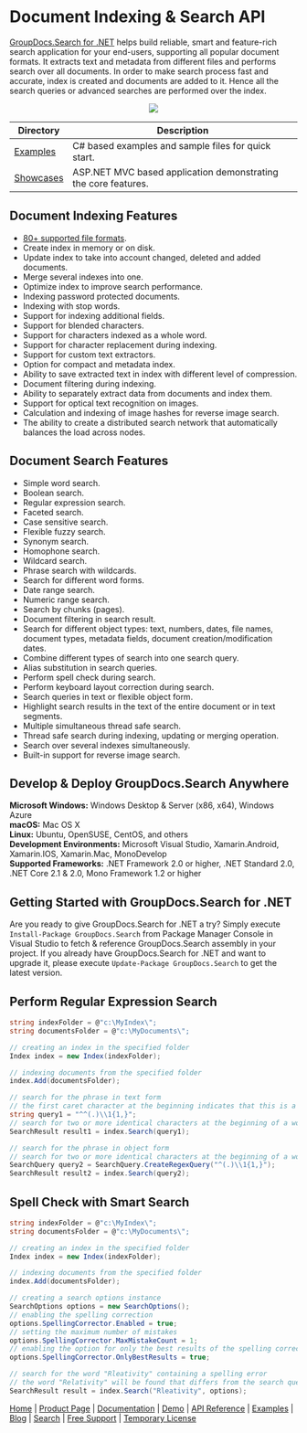 # Document Indexing & Search API

[GroupDocs.Search for .NET](https://products.groupdocs.com/search/net) helps build reliable, smart and feature-rich search application for your end-users, supporting all popular document formats. It extracts text and metadata from different files and performs search over all documents. In order to make search process fast and accurate, index is created and documents are added to it. Hence all the search queries or advanced searches are performed over the index.

<p align="center">

  <a title="Download complete GroupDocs.Search for .NET source code" href="https://codeload.github.com/groupdocs-search/GroupDocs.Search-for-.NET/zip/master">
	<img src="https://raw.github.com/AsposeExamples/java-examples-dashboard/master/images/downloadZip-Button-Large.png" />
  </a>
</p>

Directory | Description
--------- | -----------
[Examples](https://github.com/groupdocs-search/GroupDocs.Search-for-.NET/tree/master/Examples)  | C# based examples and sample files for quick start. 
[Showcases](https://github.com/groupdocs-search/GroupDocs.Search-for-.NET/tree/master/Showcases/GroupDocs.Search-UI)  | ASP.NET MVC based application demonstrating the core features.

## Document Indexing Features

- [80+ supported file formats](https://docs.groupdocs.com/search/net/supported-document-formats/).
- Create index in memory or on disk.
- Update index to take into account changed, deleted and added documents.
- Merge several indexes into one.
- Optimize index to improve search performance.
- Indexing password protected documents.
- Indexing with stop words.
- Support for indexing additional fields.
- Support for blended characters.
- Support for characters indexed as a whole word.
- Support for character replacement during indexing.
- Support for custom text extractors.
- Option for compact and metadata index.
- Ability to save extracted text in index with different level of compression.
- Document filtering during indexing.
- Ability to separately extract data from documents and index them.
- Support for optical text recognition on images.
- Calculation and indexing of image hashes for reverse image search.
- The ability to create a distributed search network that automatically balances the load across nodes.

## Document Search Features

- Simple word search.
- Boolean search.
- Regular expression search.
- Faceted search.
- Case sensitive search.
- Flexible fuzzy search.
- Synonym search.
- Homophone search.
- Wildcard search.
- Phrase search with wildcards.
- Search for different word forms.
- Date range search.
- Numeric range search.
- Search by chunks (pages).
- Document filtering in search result.
- Search for different object types: text, numbers, dates, file names, document types, metadata fields, document creation/modification dates.
- Combine different types of search into one search query.
- Alias substitution in search queries.
- Perform spell check during search.
- Perform keyboard layout correction during search.
- Search queries in text or flexible object form.
- Highlight search results in the text of the entire document or in text segments.
- Multiple simultaneous thread safe search.
- Thread safe search during indexing, updating or merging operation.
- Search over several indexes simultaneously.
- Built-in support for reverse image search.


## Develop & Deploy GroupDocs.Search Anywhere

**Microsoft Windows:** Windows Desktop & Server (x86, x64), Windows Azure\
**macOS:** Mac OS X\
**Linux:** Ubuntu, OpenSUSE, CentOS, and others\
**Development Environments:** Microsoft Visual Studio, Xamarin.Android, Xamarin.IOS, Xamarin.Mac, MonoDevelop\
**Supported Frameworks:** .NET Framework 2.0 or higher, .NET Standard 2.0, .NET Core 2.1 & 2.0, Mono Framework 1.2 or higher

## Getting Started with GroupDocs.Search for .NET

Are you ready to give GroupDocs.Search for .NET a try? Simply execute `Install-Package GroupDocs.Search` from Package Manager Console in Visual Studio to fetch & reference GroupDocs.Search assembly in your project. If you already have GroupDocs.Search for .NET and want to upgrade it, please execute `Update-Package GroupDocs.Search` to get the latest version.

## Perform Regular Expression Search

```csharp
string indexFolder = @"c:\MyIndex\";
string documentsFolder = @"c:\MyDocuments\";

// creating an index in the specified folder
Index index = new Index(indexFolder);

// indexing documents from the specified folder
index.Add(documentsFolder);

// search for the phrase in text form
// the first caret character at the beginning indicates that this is a regular expression search query
string query1 = "^^(.)\\1{1,}";
// search for two or more identical characters at the beginning of a word
SearchResult result1 = index.Search(query1); 

// search for the phrase in object form
// search for two or more identical characters at the beginning of a word
SearchQuery query2 = SearchQuery.CreateRegexQuery("^(.)\\1{1,}");
SearchResult result2 = index.Search(query2);
```

## Spell Check with Smart Search

```csharp
string indexFolder = @"c:\MyIndex\";
string documentsFolder = @"c:\MyDocuments\";

// creating an index in the specified folder
Index index = new Index(indexFolder);

// indexing documents from the specified folder
index.Add(documentsFolder);

// creating a search options instance
SearchOptions options = new SearchOptions();
// enabling the spelling correction
options.SpellingCorrector.Enabled = true;
// setting the maximum number of mistakes
options.SpellingCorrector.MaxMistakeCount = 1;
// enabling the option for only the best results of the spelling correction
options.SpellingCorrector.OnlyBestResults = true;

// search for the word "Rleativity" containing a spelling error
// the word "Relativity" will be found that differs from the search query in two transposed letters
SearchResult result = index.Search("Rleativity", options);
```

[Home](https://www.groupdocs.com/) | [Product Page](https://products.groupdocs.com/search/net) | [Documentation](https://docs.groupdocs.com/search/net/) | [Demo](https://products.groupdocs.app/search/family) | [API Reference](https://apireference.groupdocs.com/search/net) | [Examples](https://github.com/groupdocs-search/GroupDocs.Search-for-.NET) | [Blog](https://blog.groupdocs.com/category/search/) | [Search](https://search.groupdocs.com/) | [Free Support](https://forum.groupdocs.com/c/search) | [Temporary License](https://purchase.groupdocs.com/temporary-license)
